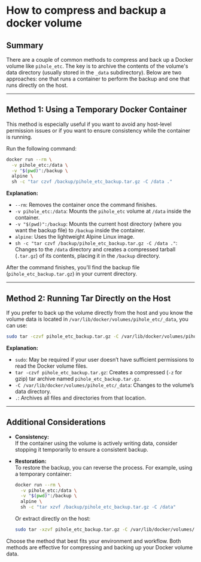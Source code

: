 # How to compress and backup a docker volume

## Summary

There are a couple of common methods to compress and back up a Docker volume like `pihole_etc`. The key is to archive the contents of the volume's data directory (usually stored in the `_data` subdirectory). Below are two approaches: one that runs a container to perform the backup and one that runs directly on the host.

---

## **Method 1: Using a Temporary Docker Container**

This method is especially useful if you want to avoid any host-level permission issues or if you want to ensure consistency while the container is running.

Run the following command:

```bash
docker run --rm \
  -v pihole_etc:/data \
  -v "$(pwd)":/backup \
  alpine \
  sh -c "tar czvf /backup/pihole_etc_backup.tar.gz -C /data ."
```

**Explanation:**

- `--rm`: Removes the container once the command finishes.
- `-v pihole_etc:/data`: Mounts the `pihole_etc` volume at `/data` inside the container.
- `-v "$(pwd)":/backup`: Mounts the current host directory (where you want the backup file) to `/backup` inside the container.
- `alpine`: Uses the lightweight Alpine Linux image.
- `sh -c "tar czvf /backup/pihole_etc_backup.tar.gz -C /data ."`: Changes to the `/data` directory and creates a compressed tarball (`.tar.gz`) of its contents, placing it in the `/backup` directory.

After the command finishes, you'll find the backup file (`pihole_etc_backup.tar.gz`) in your current directory.

---

## **Method 2: Running Tar Directly on the Host**

If you prefer to back up the volume directly from the host and you know the volume data is located in `/var/lib/docker/volumes/pihole_etc/_data`, you can use:

```bash
sudo tar -czvf pihole_etc_backup.tar.gz -C /var/lib/docker/volumes/pihole_etc/_data .
```

**Explanation:**

- `sudo`: May be required if your user doesn’t have sufficient permissions to read the Docker volume files.
- `tar -czvf pihole_etc_backup.tar.gz`: Creates a compressed (`-z` for gzip) tar archive named `pihole_etc_backup.tar.gz`.
- `-C /var/lib/docker/volumes/pihole_etc/_data`: Changes to the volume’s data directory.
- `.`: Archives all files and directories from that location.

---

## **Additional Considerations**

- **Consistency:**  
  If the container using the volume is actively writing data, consider stopping it temporarily to ensure a consistent backup.

- **Restoration:**  
  To restore the backup, you can reverse the process. For example, using a temporary container:
  
  ```bash
  docker run --rm \
    -v pihole_etc:/data \
    -v "$(pwd)":/backup \
    alpine \
    sh -c "tar xzvf /backup/pihole_etc_backup.tar.gz -C /data"
  ```
  
  Or extract directly on the host:
  
  ```bash
  sudo tar -xzvf pihole_etc_backup.tar.gz -C /var/lib/docker/volumes/pihole_etc/_data
  ```

Choose the method that best fits your environment and workflow. Both methods are effective for compressing and backing up your Docker volume data.
